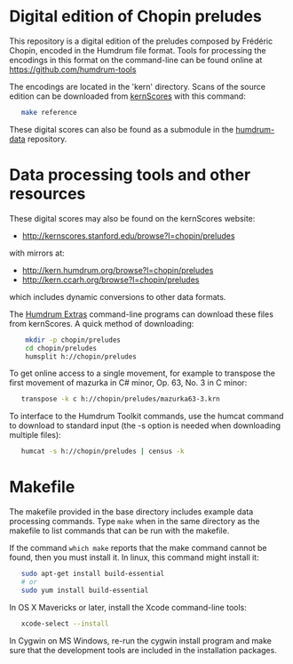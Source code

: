 Digital edition of Chopin preludes
==================================

This repository is a digital edition of the preludes composed by
Fr&eacute;d&eacute;ric Chopin, encoded in the Humdrum file format.
Tools for processing the encodings in this format on the command-line
can be found online at https://github.com/humdrum-tools

The encodings are located in the 'kern' directory.
Scans of the source edition can be downloaded from 
[kernScores](http://kern.humdrum.org) with this command:
```bash
   make reference
```

These digital scores can also be found as a submodule in the 
[humdrum-data](https://github.com/humdrum-tools/humdrum-data) repository.


Data processing tools and other resources
=========================================

These digital scores may also be found on the kernScores website:
*    http://kernscores.stanford.edu/browse?l=chopin/preludes

with mirrors at:
*    http://kern.humdrum.org/browse?l=chopin/preludes
*    http://kern.ccarh.org/browse?l=chopin/preludes

which includes dynamic conversions to other data formats.  

The [Humdrum Extras](http://extras.humdrum.org) command-line programs 
can download these files from kernScores.  A quick method of downloading:
```bash
    mkdir -p chopin/preludes
    cd chopin/preludes
    humsplit h://chopin/preludes
```
To get online access to a single movement, for example to transpose the first 
movement of mazurka in C# minor, Op. 63, No. 3 in C minor:
```bash
   transpose -k c h://chopin/preludes/mazurka63-3.krn
```

To interface to the Humdrum Toolkit commands, use the humcat command to download to standard input (the -s option is needed when downloading multiple files):
```bash
   humcat -s h://chopin/preludes | census -k
```


Makefile
========

The makefile provided in the base directory includes example data
processing commands.  Type ```make``` when in the same directory as the
makefile to list commands that can be run with the makefile.

If the command ```which make``` reports that the make command cannot
be found, then you must install it.  In linux, this command might
install it:
```bash
   sudo apt-get install build-essential
   # or
   sudo yum install build-essential
```

In OS X Mavericks or later, install the Xcode command-line tools:
```bash
   xcode-select --install
```

In Cygwin on MS Windows, re-run the cygwin install program and make sure
that the development tools are included in the installation packages.



